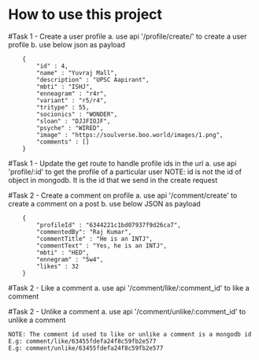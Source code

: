 # How to use this project

#Task 1 - Create a user profile
   a. use api '/profile/create/' to create a user profile
   b. use below json as payload

        {
            "id" : 4,
            "name" : "Yuvraj Mall",
            "description" : "UPSC Aapirant",
            "mbti" : "ISHJ",
            "enneagram" : "r4r",
            "variant" : "r5/r4",
            "tritype" : 55,
            "socionics" : "WONDER",
            "sloan" : "DJJFIOJF",
            "psyche" : "WIRED",
            "image" : "https://soulverse.boo.world/images/1.png",
            "comments" : []
        }

#Task 1 - Update the get route to handle profile ids in the url
    a. use api 'profile/:id' to get the profile of a particular user
        NOTE: id is not the id of object in mongodb. It is the id that we send in the create request


#Task 2 - Create a comment on profile
    a. use api '/comment/create' to create a comment on a post
    b. use below JSON as payload

        {
            "profileId" : "6344221c1bd07937f9d26ca7",
            "commentedBy": "Raj Kumar",
            "commentTitle" : "He is an INTJ",
            "commentText" : "Yes, he is an INTJ",
            "mbti" : "HED",
            "ennegram" : "5w4",
            "likes" : 32
        }

#Task 2 - Like a comment
    a. use api '/comment/like/:comment_id' to like a comment

#Task 2 - Unlike a comment
    a. use api '/comment/unlike/:comment_id' to unlike a comment

    NOTE: The comment id used to like or unlike a comment is a mongodb id
    E.g: comment/like/63455fdefa24f8c59fb2e577
    E.g: comment/unlike/63455fdefa24f8c59fb2e577

